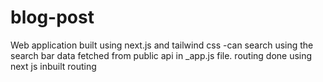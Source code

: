 # blog-post
Web application built using next.js and tailwind css 
-can search using the search bar
data fetched from public api in _app.js file. 
routing done using next js inbuilt routing
